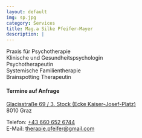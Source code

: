 ```yaml
---
layout: default
img: sp.jpg
category: Services
title: Mag.a Silke Pfeifer-Mayer
description: |
---
```

Praxis für Psychotherapie  
Klinische und Gesundheitspsychologin  
Psychotherapeutin  
Systemische Familientherapie  
Brainspotting Therapeutin  

#### Termine auf Anfrage
<a href="https://goo.gl/maps/E9QdVFVh5w4g4vWU9">Glacisstraße 69 / 3. Stock (Ecke Kaiser-Josef-Platz)</a>  
8010 Graz

Telefon: <a href="tel:+436606526744">+43 660 652 6744</a>  
E-Mail: <a href="mailto:therapie.pfeifer@gmail.com">therapie.pfeifer@gmail.com</a>


